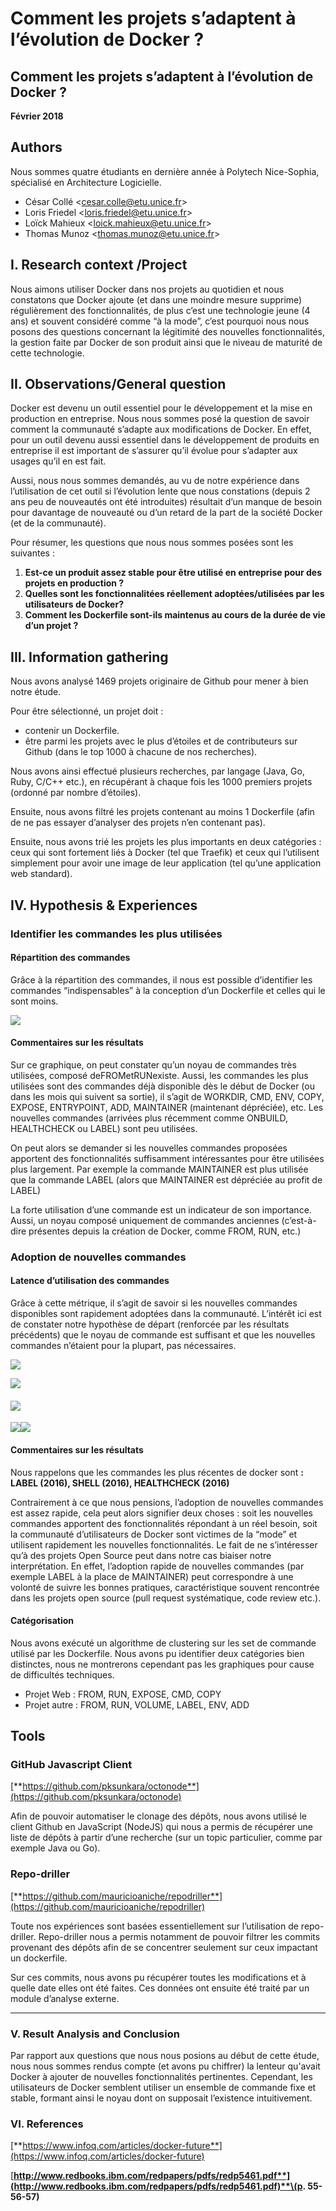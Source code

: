 # Comment les projets s’adaptent à l’évolution de Docker ?

## **Comment les projets s’adaptent à l’évolution de Docker ?**

**Février 2018**

## **Authors**

Nous sommes quatre étudiants en dernière année à Polytech Nice-Sophia, spécialisé en Architecture Logicielle.

* César Collé &lt;[cesar.colle@etu.unice.fr](mailto:cesar.colle@etu.unice.fr)&gt;
* Loris Friedel &lt;[loris.friedel@etu.unice.fr](mailto:loris.friedel@etu.unice.fr)&gt;
* Loïck Mahieux &lt;[loick.mahieux@etu.unice.fr](mailto:loick.mahieux@etu.unice.fr)&gt;
* Thomas Munoz &lt;[thomas.munoz@etu.unice.fr](mailto:thomas.munoz@etu.unice.fr)&gt;

## **I. Research context /Project**

Nous aimons utiliser Docker dans nos projets au quotidien et nous constatons que Docker ajoute \(et dans une moindre mesure supprime\) régulièrement des fonctionnalités, de plus c’est une technologie jeune \(4 ans\) et souvent considéré comme “à la mode”, c’est pourquoi nous nous posons des questions concernant la légitimité des nouvelles fonctionnalités, la gestion faite par Docker de son produit ainsi que le niveau de maturité de cette technologie.

## **II. Observations/General question**

Docker est devenu un outil essentiel pour le développement et la mise en production en entreprise. Nous nous sommes posé la question de savoir comment la communauté s’adapte aux modifications de Docker. En effet, pour un outil devenu aussi essentiel dans le développement de produits en entreprise il est important de s’assurer qu’il évolue pour s’adapter aux usages qu’il en est fait.

Aussi, nous nous sommes demandés, au vu de notre expérience dans l’utilisation de cet outil si l’évolution lente que nous constations \(depuis 2 ans peu de nouveautés ont été introduites\) résultait d’un manque de besoin pour davantage de nouveauté ou d’un retard de la part de la société Docker \(et de la communauté\).

Pour résumer, les questions que nous nous sommes posées sont les suivantes :

1. **Est-ce un produit assez stable pour être utilisé en entreprise pour des projets en production ?** 
2. **Quelles sont les fonctionnalitées réellement adoptées/utilisées par les utilisateurs de Docker?**
3. **Comment les Dockerfile sont-ils maintenus au cours de la durée de vie d’un projet ?**

## **III. Information gathering**

Nous avons analysé 1469 projets originaire de Github pour mener à bien notre étude.

Pour être sélectionné, un projet doit :

* contenir un Dockerfile.
* être parmi les projets avec le plus d’étoiles et de contributeurs sur Github \(dans le top 1000 à chacune de nos recherches\).

Nous avons ainsi effectué plusieurs recherches, par langage \(Java, Go, Ruby, C/C++ etc.\), en récupérant à chaque fois les 1000 premiers projets \(ordonné par nombre d’étoiles\).

Ensuite, nous avons filtré les projets contenant au moins 1 Dockerfile \(afin de ne pas essayer d’analyser des projets n’en contenant pas\).

Ensuite, nous avons trié les projets les plus importants en deux catégories : ceux qui sont fortement liés à Docker \(tel que Traefik\) et ceux qui l’utilisent simplement pour avoir une image de leur application \(tel qu’une application web standard\).

## **IV. Hypothesis & Experiences**

### **Identifier les commandes les plus utilisées**

#### **Répartition des commandes**

Grâce à la répartition des commandes, il nous est possible d’identifier les commandes “indispensables” à la conception d’un Dockerfile et celles qui le sont moins.

![](https://lh4.googleusercontent.com/jsgJAKKjPTIR_u2KOT5Y7hJNlxONJeeDFYCJ4tAeNMWCD9iENB9447efANHhXMsJEa6OOUP4090KXoCroF48wDYy_cmCeRVjZTbWURtMF7JdUblcAUscYqW6puORE8Oej8SVvz4q)

#### **Commentaires sur les résultats**

Sur ce graphique, on peut constater qu’un noyau de commandes très utilisées, composé deFROMetRUNexiste. Aussi, les commandes les plus utilisées sont des commandes déjà disponible dès le début de Docker \(ou dans les mois qui suivent sa sortie\), il s’agit de WORKDIR, CMD, ENV, COPY, EXPOSE, ENTRYPOINT, ADD, MAINTAINER \(maintenant dépréciée\), etc. Les nouvelles commandes \(arrivées plus récemment comme ONBUILD, HEALTHCHECK ou LABEL\) sont peu utilisées.

On peut alors se demander si les nouvelles commandes proposées apportent des fonctionnalités suffisamment intéressantes pour être utilisées plus largement. Par exemple la commande MAINTAINER est plus utilisée que la commande LABEL \(alors que MAINTAINER est dépréciée au profit de LABEL\)

La forte utilisation d’une commande est un indicateur de son importance. Aussi, un noyau composé uniquement de commandes anciennes \(c’est-à-dire présentes depuis la création de Docker, comme FROM, RUN, etc.\)

### **Adoption de nouvelles commandes**

#### **Latence d’utilisation des commandes**

Grâce à cette métrique, il s’agit de savoir si les nouvelles commandes disponibles sont rapidement adoptées dans la communauté. L’intérêt ici est de constater notre hypothèse de départ \(renforcée par les résultats précédents\) que le noyau de commande est suffisant et que les nouvelles commandes n’étaient pour la plupart, pas nécessaires.

![](https://lh5.googleusercontent.com/ePSnnP63B1bLdV2mMOrb0NApKT5-AKzQ3Ox-9cTS460J3-rntxq1mLG4jP8OlviG8Q8UCzfkCpda-3e38_h7cFljiYVR4sX0gYsLH8Be7jEOaIR5BD1aBnBwhUjwSdMrEmEEI46i)

![](https://lh4.googleusercontent.com/dZ-3oT-a8-hlg2bMjStVDkKUmz2DpVRIVZyX0ypZzguvbBQjrWH0A3gIn-a7prChmDzpuTU5xw-PcrOSXc0KgLvvRDmdRzrHgKXRVP9TMl27pmdA_wmqFLrs-BvrEAfMo1b1bSYI)

#### ![](https://lh6.googleusercontent.com/1eOx8ncO_jSj5c_YYjTOz5cMR6yvEj6U9J4zgGrSJ4V_xZdJrjej0PCAacwo9aWRp5ljtHpJqQ3gX0VYi25EAA1gUPBev9VDOpRThTcqDBUJqEnsftRW-0UZZmXuglglWvuFh-20)

![](https://lh6.googleusercontent.com/MnlSoMv31guG7TdOP5hHiiWHkywRBZz2eyUbx7pDLgGSJ2pkWVj-W19GhGwLBkcq0ZioXERJCqJr1hETKjbGlH_ijgNvO_Iv4MAXSJdoVurRget3PB-FLqqRp5KInR39m4dhKHDh)![](https://lh6.googleusercontent.com/144PcmnhMPDg0hyIs8D1wVfSdzjPunewb_9Qqjz39nB8uPRvMCY4svtw_q7P8Ws0-m1cTEYxdXw88JTBrJjV7ygrjQJ3kL-IwBPM0X_yLMQNUnPc17nPAyae-CdDm3L3xup9_uVh)

#### **Commentaires sur les résultats**

Nous rappelons que les commandes les plus récentes de docker sont **: LABEL \(2016\), SHELL \(2016\), HEALTHCHECK \(2016\)**

Contrairement à ce que nous pensions, l’adoption de nouvelles commandes est assez rapide, cela peut alors signifier deux choses : soit les nouvelles commandes apportent des fonctionnalités répondant à un réel besoin, soit la communauté d’utilisateurs de Docker sont victimes de la “mode” et utilisent rapidement les nouvelles fonctionnalités. Le fait de ne s’intéresser qu’à des projets Open Source peut dans notre cas biaiser notre interprétation. En effet, l’adoption rapide de nouvelles commandes \(par exemple LABEL à la place de MAINTAINER\) peut correspondre à une volonté de suivre les bonnes pratiques, caractéristique souvent rencontrée dans les projets open source \(pull request systématique, code review etc.\).

#### **Catégorisation**

Nous avons exécuté un algorithme de clustering sur les set de commande utilisé par les Dockerfile. Nous avons pu identifier deux catégories bien distinctes, nous ne montrerons cependant pas les graphiques pour cause de difficultés techniques.

* Projet Web : FROM, RUN, EXPOSE, CMD, COPY
* Projet autre : FROM, RUN, VOLUME, LABEL, ENV, ADD

## Tools

### **GitHub Javascript Client**

[**https://github.com/pksunkara/octonode**](https://github.com/pksunkara/octonode)

Afin de pouvoir automatiser le clonage des dépôts, nous avons utilisé le client Github en JavaScript \(NodeJS\) qui nous a permis de récupérer une liste de dépôts à partir d’une recherche \(sur un topic particulier, comme par exemple Java ou Go\).

### **Repo-driller**

[**https://github.com/mauricioaniche/repodriller**](https://github.com/mauricioaniche/repodriller)

Toute nos expériences sont basées essentiellement sur l’utilisation de repo-driller. Repo-driller nous a permis notamment de pouvoir filtrer les commits provenant des dépôts afin de se concentrer seulement sur ceux impactant un dockerfile.

Sur ces commits, nous avons pu récupérer toutes les modifications et à quelle date elles ont été faites. Ces données ont ensuite été traité par un module d’analyse externe.    
****

### **V. Result Analysis and Conclusion**

Par rapport aux questions que nous nous posions au début de cette étude, nous nous sommes rendus compte \(et avons pu chiffrer\) la lenteur qu'avait Docker à ajouter de nouvelles fonctionnalités pertinentes. Cependant, les utilisateurs de Docker semblent utiliser un ensemble de commande fixe et stable, formant ainsi le noyau dont on supposait l’existence intuitivement.

### **VI. References**

[**https://www.infoq.com/articles/docker-future**](https://www.infoq.com/articles/docker-future)

[**http://www.redbooks.ibm.com/redpapers/pdfs/redp5461.pdf**](http://www.redbooks.ibm.com/redpapers/pdfs/redp5461.pdf)**\(p. 55-56-57\)**

